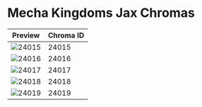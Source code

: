 # Mecha Kingdoms Jax Chromas

| Preview | Chroma ID |
|---------|-----------|
| ![24015](https://raw.communitydragon.org/latest/plugins/rcp-be-lol-game-data/global/default/v1/champion-chroma-images/24/24015.png) | 24015 |
| ![24016](https://raw.communitydragon.org/latest/plugins/rcp-be-lol-game-data/global/default/v1/champion-chroma-images/24/24016.png) | 24016 |
| ![24017](https://raw.communitydragon.org/latest/plugins/rcp-be-lol-game-data/global/default/v1/champion-chroma-images/24/24017.png) | 24017 |
| ![24018](https://raw.communitydragon.org/latest/plugins/rcp-be-lol-game-data/global/default/v1/champion-chroma-images/24/24018.png) | 24018 |
| ![24019](https://raw.communitydragon.org/latest/plugins/rcp-be-lol-game-data/global/default/v1/champion-chroma-images/24/24019.png) | 24019 |